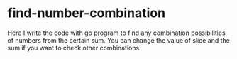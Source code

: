 # find-number-combination
Here I write the code with go program to find any combination possibilities of numbers from the certain sum.
You can change the value of slice and the sum if you want to check other combinations.
